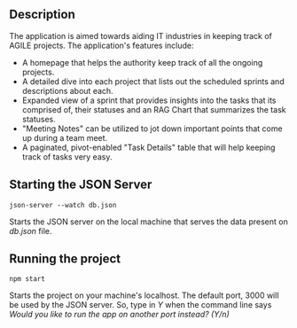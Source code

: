 ## Description
The application is aimed towards aiding IT industries in keeping track of AGILE projects. 
The application's features include:
  - A homepage that helps the authority keep track of all the ongoing projects. 
  - A detailed dive into each project that lists out the scheduled sprints and descriptions about each. 
  - Expanded view of a sprint that provides insights into the tasks that its comprised of, their statuses and an RAG Chart that 
  summarizes the task statuses. 
  - "Meeting Notes" can be utilized to jot down important points that come up during a team meet. 
  - A paginated, pivot-enabled "Task Details" table that will help keeping track of tasks very easy. 
  
## Starting the JSON Server
```
json-server --watch db.json
```
Starts the JSON server on the local machine that serves the data present on *db.json* file. 

## Running the project
```
npm start
```
Starts the project on your machine's localhost. The default port, 3000 will be used by the JSON server. 
So, type in *Y* when the command line says *Would you like to run the app on another port instead? (Y/n)*
